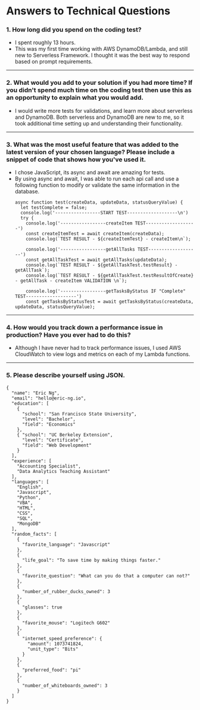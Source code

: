 # Answers to Technical Questions

### 1. How long did you spend on the coding test?
  * I spent roughly 13 hours. 
  * This was my first time working with AWS DynamoDB/Lambda, and still new to Serverless Framework. I thought it was the best way to respond based on prompt requirements.
<hr>

### 2. What would you add to your solution if you had more time? If you didn't spend much time on the coding test then use this as an opportunity to explain what you would add.
  * I would write more tests for validations, and learn more about serverless and DynamoDB. Both serverless and DynamoDB are new to me, so it took additional time setting up and understanding their functionality.
<hr>

### 3. What was the most useful feature that was added to the latest version of your chosen language? Please include a snippet of code that shows how you've used it.
  * I chose JavaScript, its async and await are amazing for tests.
  * By using async and await, I was able to run each api call and use a following function to modify or validate the same information in the database.
    ```
    async function test(createData, updateData, statusQueryValue) {
      let testComplete = false;
      console.log('-----------------START TEST-------------------\n')
      try {
        console.log('-----------------createItem TEST-------------------')
        const createItemTest = await createItem(createData);
        console.log(`TEST RESULT - ${createItemTest} - createItem\n`);

        console.log('-----------------getAllTasks TEST-------------------')
        const getAllTaskTest = await getAllTasks(updateData);
        console.log(`TEST RESULT - ${getAllTaskTest.testResult} - getAllTask`);
        console.log(`TEST RESULT - ${getAllTaskTest.testResultOfCreate} - getAllTask - createItem VALIDATION \n`);

        console.log('-----------------getTasksByStatus IF "Complete" TEST-------------------')
        const getTasksByStatusTest = await getTasksByStatus(createData, updateData, statusQueryValue);
    ```
<hr>

### 4. How would you track down a performance issue in production? Have you ever had to do this?
  * Although I have never had to track performance issues, I used AWS CloudWatch to view logs and metrics on each of my Lambda functions.

<hr>

### 5. Please describe yourself using JSON.
```
{
  "name": "Eric Ng",
  "email": "hello@eric-ng.io",
  "education": [
    {
      "school": "San Francisco State University",
      "level": "Bachelor",
      "field": "Economics"
    },
    { "school": "UC Berkeley Extension",
      "level": "Certificate",
      "field": "Web Development"
    }
  ],
  "experience": [
    "Accounting Specialist",
    "Data Analytics Teaching Assistant"
  ],
  "languages": [
    "English", 
    "Javascript", 
    "Python", 
    "VBA", 
    "HTML", 
    "CSS",
    "SQL",
    "MongoDB"
  ],
  "random_facts": [
    {
      "favorite_language": "Javascript"
    },
    {
      "life_goal": "To save time by making things faster."
    },
    {
      "favorite_question": "What can you do that a computer can not?"
    },
    {
      "number_of_rubber_ducks_owned": 3
    },
    {
      "glasses": true
    },
    {
      "favorite_mouse": "Logitech G602"
    },
    {
      "internet_speed_preference": {
        "amount": 1073741824,
        "unit_type": "Bits"
      }
    },
    {
      "preferred_food": "pi"
    },
    {
      "number_of_whiteboards_owned": 3
    }
  ]
}
```


